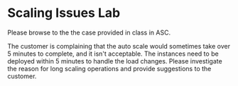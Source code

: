 # Scaling Issues Lab

Please browse to the the case provided in class in ASC.

The customer is complaining that the auto scale would sometimes take over 5 minutes to complete, and it isn't acceptable. 
The instances need to be deployed within 5 minutes to handle the load changes. 
Please investigate the reason for long scaling operations and provide suggestions to the customer. 
